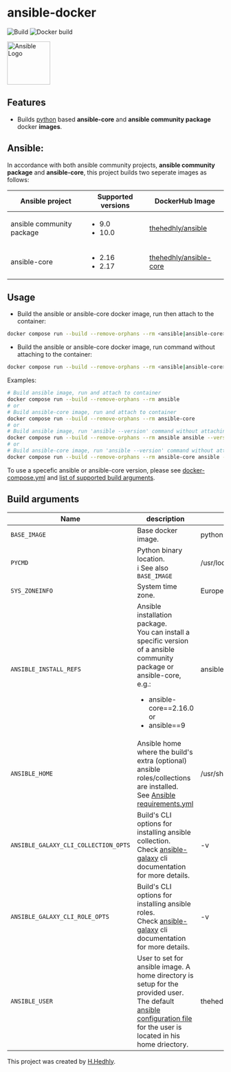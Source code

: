# ansible-docker

![Build](https://github.com/thehedhly/ansible-docker/actions/workflows/ci.yml/badge.svg?branch=dev)
![Docker build](https://github.com/thehedhly/ansible-docker/actions/workflows/linter.yml/badge.svg?branch=dev)

<img src="README-Resources/ansible_logo_icon.png" width="100" height="100" alt="Ansible Logo" />

## Features
- Builds [python](https://hub.docker.com/_/python) based __ansible-core__ and __ansible community package__ docker __images__.

## Ansible:
In accordance with both ansible community projects, __ansible community package__ and __ansible-core__, this project builds two seperate images as follows:

| Ansible project | Supported versions | DockerHub Image |
|-----------------|----------|-------|
| ansible community package | <ul><li>9.0</li><li>10.0</li></ul> | [thehedhly/ansible](https://hub.docker.com/repository/docker/thehedhly/ansible) |
| ansible-core | <ul><li>2.16</li><li>2.17</li></ul> | [thehedhly/ansible-core](https://hub.docker.com/repository/docker/thehedhly/ansible-core) |

## Usage
* Build the ansible or ansible-core docker image, run then attach to the container:
```bash
docker compose run --build --remove-orphans --rm <ansible|ansible-core>
```
* Build the ansible or ansible-core docker image, run command without attaching to the container:
```bash
docker compose run --build --remove-orphans --rm <ansible|ansible-core> <command>
```
Examples:
```bash
# Build ansible image, run and attach to container
docker compose run --build --remove-orphans --rm ansible
# or
# Build ansible-core image, run and attach to container
docker compose run --build --remove-orphans --rm ansible-core
# or
# Build ansible image, run 'ansible --version' command without attaching to the container
docker compose run --build --remove-orphans --rm ansible ansible --version
# or
# Build ansible-core image, run 'ansible --version' command without attaching to the container
docker compose run --build --remove-orphans --rm ansible-core ansible --version
```
To use a specefic ansible or ansible-core version, please see [docker-compose.yml](docker-compose.yml) and [list of supported build arguments](#build-arguments).

## Build arguments
| Name | description | default |
|------|---------|---------|
| `BASE_IMAGE` | Base docker image. | python:3.12.7-slim |
| `PYCMD` | Python binary location.<br>:information_source: See also `BASE_IMAGE` | /usr/local/bin/python3.11 |
| `SYS_ZONEINFO` | System time zone. | Europe/Berlin |
| `ANSIBLE_INSTALL_REFS` | Ansible installation package.<br>You can install a specific version of a ansible community package or ansible-core, e.g.:<br><ul><li>ansible-core==2.16.0</li>or<li>ansible==9</li></ul> | ansible-core |
| `ANSIBLE_HOME` | Ansible home where the build's extra (optional) ansible roles/collections are installed.<br>See [Ansible requirements.yml](requirements.yml) | /usr/share/ansible |
| `ANSIBLE_GALAXY_CLI_COLLECTION_OPTS` | Build's CLI options for installing ansible collection.<br>Check [ansible-galaxy]() cli documentation for more details.| -v |
| `ANSIBLE_GALAXY_CLI_ROLE_OPTS` | Build's CLI options for installing ansible roles.<br>Check [ansible-galaxy]() cli documentation for more details. | -v |
| `ANSIBLE_USER` | User to set for ansible image. A home directory is setup for the provided user. The default [ansible configuration file](ansible.cfg) for the user is located in his home driectory. | thehedhly |

This project was created by [H.Hedhly](https://hedhly.com).
